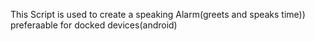 This Script is used to create a speaking Alarm(greets and speaks time)) 
preferaable for docked devices(android)
